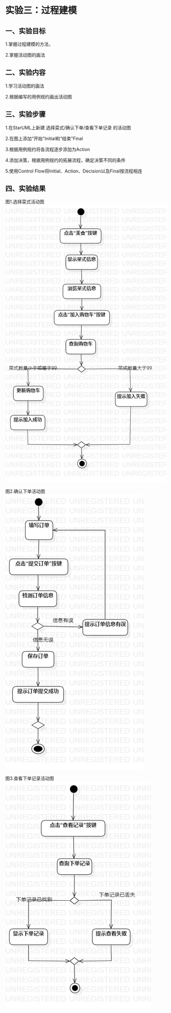 # 实验三：过程建模

## 一、实验目标

1.掌握过程建模的方法，

2.掌握活动图的画法

## 二、实验内容

1.学习活动图的画法

2.根据编写的用例规约画出活动图

## 三、实验步骤

1.在StarUML上新建 选择菜式/确认下单/查看下单记录 的活动图

2.在图上添加“开始”Initial和“结束”Final

3.根据用例规约将各流程逐步添加为Action

4.添加决策，根据用例规约的拓展流程，确定决策不同的条件

5.使用Control Flow将Initial、Action、Decision以及Final按流程相连

## 四、实验结果
图1.选择菜式活动图
![选择菜式活动图](./model31.jpg)

图2.确认下单活动图
![确认下单活动图](./model32.jpg)

图3.查看下单记录活动图
![查看下单记录活动图](./model33.jpg)


